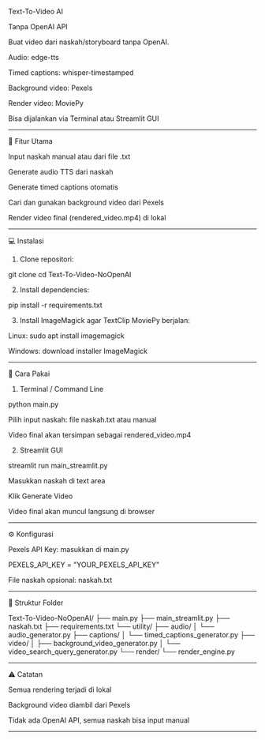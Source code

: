 Text-To-Video AI


Tanpa OpenAI API

Buat video dari naskah/storyboard tanpa OpenAI.

Audio: edge-tts

Timed captions: whisper-timestamped

Background video: Pexels

Render video: MoviePy

Bisa dijalankan via Terminal atau Streamlit GUI



---

🔹 Fitur Utama

Input naskah manual atau dari file .txt

Generate audio TTS dari naskah

Generate timed captions otomatis

Cari dan gunakan background video dari Pexels

Render video final (rendered_video.mp4) di lokal



---

💻 Instalasi

1. Clone repositori:



git clone <repo-url>
cd Text-To-Video-NoOpenAI

2. Install dependencies:



pip install -r requirements.txt

3. Install ImageMagick agar TextClip MoviePy berjalan:



Linux: sudo apt install imagemagick

Windows: download installer ImageMagick



---

🚀 Cara Pakai

1. Terminal / Command Line

python main.py

Pilih input naskah: file naskah.txt atau manual

Video final akan tersimpan sebagai rendered_video.mp4


2. Streamlit GUI

streamlit run main_streamlit.py

Masukkan naskah di text area

Klik Generate Video

Video final akan muncul langsung di browser



---

⚙️ Konfigurasi

Pexels API Key: masukkan di main.py


PEXELS_API_KEY = "YOUR_PEXELS_API_KEY"

File naskah opsional: naskah.txt



---

📂 Struktur Folder

Text-To-Video-NoOpenAI/
├── main.py
├── main_streamlit.py
├── naskah.txt
├── requirements.txt
└── utility/
    ├── audio/
    │   └── audio_generator.py
    ├── captions/
    │   └── timed_captions_generator.py
    ├── video/
    │   ├── background_video_generator.py
    │   └── video_search_query_generator.py
    └── render/
        └── render_engine.py


---

⚠️ Catatan

Semua rendering terjadi di lokal

Background video diambil dari Pexels

Tidak ada OpenAI API, semua naskah bisa input manual



---